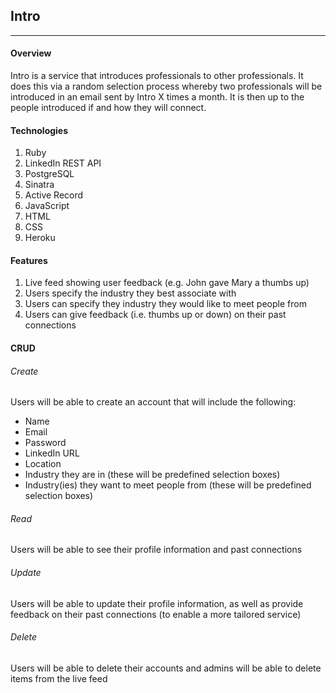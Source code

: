 ## Intro
_________________________________________________________

#### Overview

Intro is a service that introduces professionals to other professionals. It does this via a random selection process whereby two professionals will be introduced in an email sent by Intro X times a month. It is then up to the people introduced if and how they will connect.

#### Technologies

1. Ruby
2. LinkedIn REST API
3. PostgreSQL
4. Sinatra
5. Active Record
5. JavaScript
6. HTML
7. CSS
8. Heroku

#### Features

1. Live feed showing user feedback (e.g. John gave Mary a thumbs up)
2. Users specify the industry they best associate with
3. Users can specify they industry they would like to meet people from
4. Users can give feedback (i.e. thumbs up or down) on their past connections

#### CRUD
###### Create
Users will be able to create an account that will include the following:
- Name
- Email
- Password
- LinkedIn URL
- Location
- Industry they are in (these will be predefined selection boxes)
- Industry(ies) they want to meet people from (these will be predefined selection boxes)

###### Read
Users will be able to see their profile information and past connections

###### Update
Users will be able to update their profile information, as well as provide feedback on their past connections (to enable a more tailored service)

###### Delete
Users will be able to delete their accounts and admins will be able to delete items from the live feed
